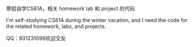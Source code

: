 寒假自学CS61A，相关 homework lab 和 project 的代码

I'm self-studying CS61A during the winter vacation, and I need the code for the related homework, labs, and projects.

QQ：931231099欢迎交友